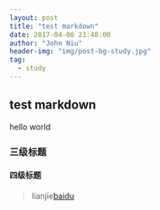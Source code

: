 ```yaml
---
layout: post
title: "test markdown"
date: 2017-04-06 21:48:00
author: "John Niu"
header-img: "img/post-bg-study.jpg" 
tag:
  - study
---
```


## test markdown

  hello world
  
### 三级标题

#### 四级标题

> lianjie[baidu](www.baidu.com)

